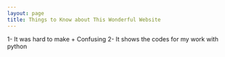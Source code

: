 ```yaml
---
layout: page
title: Things to Know about This Wonderful Website
---
```


1- It was hard to make + Confusing
2- It shows the codes for my work with python
